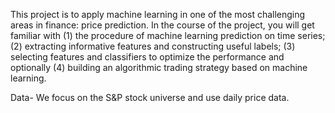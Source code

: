 

This project is to apply machine learning in one of the most challenging areas in finance: price
prediction. In the course of the project, you will get familiar with (1) the procedure of machine learning
prediction on time series; (2) extracting informative features and constructing useful labels; (3) selecting
features and classifiers to optimize the performance and optionally (4) building an algorithmic trading
strategy based on machine learning.

Data-
We focus on the S&P stock universe and use daily price data.
